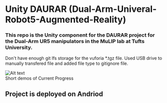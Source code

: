 # Unity DAURAR (Dual-Arm-Univeral-Robot5-Augmented-Reality)

### This repo is the Unity component for the DAURAR project for the Dual-Arm UR5 manipulators in the MuLIP lab at Tufts University.

Don't have enough git lfs storage for the vuforia *.tgz file.
Used USB drive to manually transfered file and added file type to gitignore file.

![Alt text](demos/future_plan.gif)
<br/> Short demos of Current Progress

## Project is deployed on Andriod 
